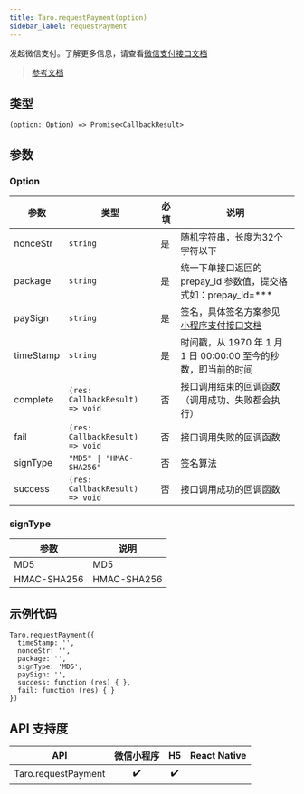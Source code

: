 ```yaml
---
title: Taro.requestPayment(option)
sidebar_label: requestPayment
---
```


发起微信支付。了解更多信息，请查看[微信支付接口文档](https://pay.weixin.qq.com/wiki/doc/api/wxa/wxa_api.php?chapter=7_3&index=1)

> [参考文档](https://developers.weixin.qq.com/miniprogram/dev/api/open-api/payment/wx.requestPayment.html)

## 类型

```tsx
(option: Option) => Promise<CallbackResult>
```

## 参数

### Option

<table>
  <thead>
    <tr>
      <th>参数</th>
      <th>类型</th>
      <th style={{ textAlign: "center"}}>必填</th>
      <th>说明</th>
    </tr>
  </thead>
  <tbody>
    <tr>
      <td>nonceStr</td>
      <td><code>string</code></td>
      <td style={{ textAlign: "center"}}>是</td>
      <td>随机字符串，长度为32个字符以下</td>
    </tr>
    <tr>
      <td>package</td>
      <td><code>string</code></td>
      <td style={{ textAlign: "center"}}>是</td>
      <td>统一下单接口返回的 prepay_id 参数值，提交格式如：prepay_id=***</td>
    </tr>
    <tr>
      <td>paySign</td>
      <td><code>string</code></td>
      <td style={{ textAlign: "center"}}>是</td>
      <td>签名，具体签名方案参见 <a href="https://pay.weixin.qq.com/wiki/doc/api/wxa/wxa_api.php?chapter=7_7&amp;index=3">小程序支付接口文档</a></td>
    </tr>
    <tr>
      <td>timeStamp</td>
      <td><code>string</code></td>
      <td style={{ textAlign: "center"}}>是</td>
      <td>时间戳，从 1970 年 1 月 1 日 00:00:00 至今的秒数，即当前的时间</td>
    </tr>
    <tr>
      <td>complete</td>
      <td><code>(res: CallbackResult) =&gt; void</code></td>
      <td style={{ textAlign: "center"}}>否</td>
      <td>接口调用结束的回调函数（调用成功、失败都会执行）</td>
    </tr>
    <tr>
      <td>fail</td>
      <td><code>(res: CallbackResult) =&gt; void</code></td>
      <td style={{ textAlign: "center"}}>否</td>
      <td>接口调用失败的回调函数</td>
    </tr>
    <tr>
      <td>signType</td>
      <td><code>&quot;MD5&quot; | &quot;HMAC-SHA256&quot;</code></td>
      <td style={{ textAlign: "center"}}>否</td>
      <td>签名算法</td>
    </tr>
    <tr>
      <td>success</td>
      <td><code>(res: CallbackResult) =&gt; void</code></td>
      <td style={{ textAlign: "center"}}>否</td>
      <td>接口调用成功的回调函数</td>
    </tr>
  </tbody>
</table>

### signType

<table>
  <thead>
    <tr>
      <th>参数</th>
      <th>说明</th>
    </tr>
  </thead>
  <tbody>
    <tr>
      <td>MD5</td>
      <td>MD5</td>
    </tr>
    <tr>
      <td>HMAC-SHA256</td>
      <td>HMAC-SHA256</td>
    </tr>
  </tbody>
</table>

## 示例代码

```tsx
Taro.requestPayment({
  timeStamp: '',
  nonceStr: '',
  package: '',
  signType: 'MD5',
  paySign: '',
  success: function (res) { },
  fail: function (res) { }
})
```

## API 支持度

| API | 微信小程序 | H5 | React Native |
| :---: | :---: | :---: | :---: |
| Taro.requestPayment | ✔️ | ✔️ |  |
